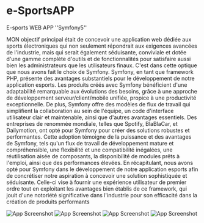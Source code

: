 # e-SportsAPP
 E-sports WEB APP ''Symfony5''
  
MON objectif principal était de concevoir une application web dédiée aux 
sports électroniques qui non seulement répondrait aux exigences avancées 
de l'industrie, mais qui serait également séduisante, conviviale et dotée d'une 
gamme complète d'outils et de fonctionnalités pour satisfaire aussi bien les 
administrateurs que les utilisateurs finaux. C'est dans cette optique que nous 
avons fait le choix de Symfony.
Symfony, en tant que framework PHP, présente des avantages substantiels 
pour le développement de notre application esports. Les produits créés avec 
Symfony bénéficient d'une adaptabilité remarquable aux évolutions des 
besoins, grâce à une approche de développement serveur/client/mobile 
unifiée, propice à une productivité exceptionnelle. De plus, Symfony offre des 
modèles de flux de travail qui simplifient la collaboration au sein de l'équipe, 
un code d'interface utilisateur clair et maintenable, ainsi que d'autres 
avantages essentiels.
Des entreprises de renommée mondiale, telles que Spotify, BlaBlaCar, et 
Dailymotion, ont opté pour Symfony pour créer des solutions robustes et 
performantes. Cette adoption témoigne de la puissance et des avantages de 
Symfony, tels qu'un flux de travail de développement mature et 
compréhensible, une flexibilité et une compatibilité inégalées, une 
réutilisation aisée de composants, la disponibilité de modules prêts à 
l'emploi, ainsi que des performances élevées.
En récapitulant, nous avons opté pour Symfony dans le développement de 
notre application esports afin de concrétiser notre aspiration à concevoir une 
solution sophistiquée et séduisante. Celle-ci vise à fournir une expérience 
utilisateur de premier ordre tout en exploitant les avantages bien établis de 
ce framework, qui jouit d'une notoriété significative dans l'industrie pour son 
efficacité dans la création de produits performants

![App Screenshot](./images/app_screenshot1.png)
![App Screenshot](./images/app_screenshot2.png)
![App Screenshot](./images/app_screenshot3.png)
![App Screenshot](./images/app_screenshot4.png)
